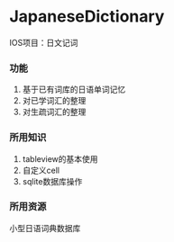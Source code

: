 # JapaneseDictionary
IOS项目：日文记词
### 功能
1. 基于已有词库的日语单词记忆
2. 对已学词汇的整理
3. 对生疏词汇的整理
### 所用知识
1. tableview的基本使用
2. 自定义cell
3. sqlite数据库操作
### 所用资源
小型日语词典数据库
